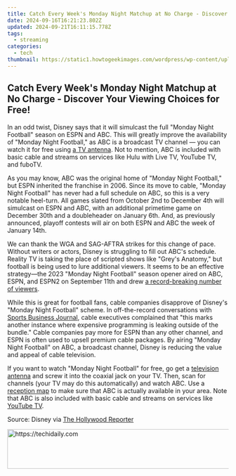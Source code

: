 ```yaml
---
title: Catch Every Week's Monday Night Matchup at No Charge - Discover Your Viewing Choices for Free!
date: 2024-09-16T16:21:23.802Z
updated: 2024-09-21T16:11:15.778Z
tags:
  - streaming
categories:
  - tech
thumbnail: https://static1.howtogeekimages.com/wordpress/wp-content/uploads/2022/01/NFL-Footballs-Header.jpg
---
```


## Catch Every Week's Monday Night Matchup at No Charge - Discover Your Viewing Choices for Free!

In an odd twist, Disney says that it will simulcast the full "Monday Night Football" season on ESPN and ABC. This will greatly improve the availability of "Monday Night Football," as ABC is a broadcast TV channel — you can watch it for free using [a TV antenna](https://www.amazon.com/Upgraded-Amplified-360°Reception-Amplifier-Channels-20ft/dp/B0CH7X86NS/?tag=htg-v2-5563a5i-20&ascsubtag=UUhtgUeUpU2000417&asc%5Frefurl=https%3A%2F%2Fwww.howtogeek.com%2Fyou-can-watch-monday-night-football-for-free-this-season%2F&asc%5Fcampaign=Short-Term). Not to mention, ABC is included with basic cable and streams on services like Hulu with Live TV, YouTube TV, and fuboTV.

 As you may know, ABC was the original home of "Monday Night Football," but ESPN inherited the franchise in 2006\. Since its move to cable, "Monday Night Football" has never had a full schedule on ABC, so this is a very notable heel-turn. All games slated from October 2nd to December 4th will simulcast on ESPN and ABC, with an additional primetime game on December 30th and a doubleheader on January 6th. And, as previously announced, playoff contests will air on both ESPN and ABC the week of January 14th.

 We can thank the WGA and SAG-AFTRA strikes for this change of pace. Without writers or actors, Disney is struggling to fill out ABC's schedule. Reality TV is taking the place of scripted shows like "Grey's Anatomy," but football is being used to lure additional viewers. It seems to be an effective strategy—the 2023 "Monday Night Football" season opener aired on ABC, ESPN, and ESPN2 on September 11th and drew [a record-breaking number of viewers](https://www.hollywoodreporter.com/tv/tv-news/nfl-week-1-2023-tv-ratings-1235587742/).

 While this is great for football fans, cable companies disapprove of Disney's "Monday Night Football" scheme. In off-the-record conversations with [Sports Business Journal](https://www.sportsbusinessjournal.com/SB-Blogs/Newsletter-Media/2023/09/18.aspx), cable executives complained that "this marks another instance where expensive programming is leaking outside of the bundle." Cable companies pay more for ESPN than any other channel, and ESPN is often used to upsell premium cable packages. By airing "Monday Night Football" on ABC, a broadcast channel, Disney is reducing the value and appeal of cable television.

 If you want to watch "Monday Night Football" for free, go get a [television antenna](https://www.amazon.com/Upgraded-Amplified-360°Reception-Amplifier-Channels-20ft/dp/B0CH7X86NS/?tag=htg-v2-5563a5i-20&ascsubtag=UUhtgUeUpU2000417&asc%5Frefurl=https%3A%2F%2Fwww.howtogeek.com%2Fyou-can-watch-monday-night-football-for-free-this-season%2F&asc%5Fcampaign=Short-Term) and screw it into the coaxial jack on your TV. Then, scan for channels (your TV may do this automatically) and watch ABC. Use a [reception map](https://www.fcc.gov/media/engineering/dtvmaps) to make sure that ABC is actually available in your area. Note that ABC is also included with basic cable and streams on services like [YouTube TV](https://tv.youtube.com/welcome/).

 Source: Disney via [The Hollywood Reporter](https://www.hollywoodreporter.com/tv/tv-news/monday-night-abc-full-season-espn-1235592577/)

<ins class="adsbygoogle"
     style="display:block"
     data-ad-format="autorelaxed"
     data-ad-client="ca-pub-7571918770474297"
     data-ad-slot="1223367746"></ins>

<ins class="adsbygoogle"
     style="display:block"
     data-ad-client="ca-pub-7571918770474297"
     data-ad-slot="8358498916"
     data-ad-format="auto"
     data-full-width-responsive="true"></ins>



<!-- affiliate ads begin -->
<a href="https://laganoo.pxf.io/c/5597632/1657399/16446" target="_top" id="1657399">
  <img src="//a.impactradius-go.com/display-ad/16446-1657399" border="0" alt="https://techidaily.com" width="728" height="90"/>
</a>
<img height="0" width="0" src="https://laganoo.pxf.io/i/5597632/1657399/16446" style="position:absolute;visibility:hidden;" border="0" />
<!-- affiliate ads end -->

